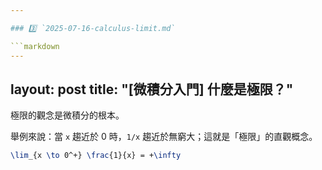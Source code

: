 ```yaml
---

### 3️⃣ `2025-07-16-calculus-limit.md`

```markdown
---
```

layout: post
title: "[微積分入門] 什麼是極限？"
---

極限的觀念是微積分的根本。

舉例來說：當 `x` 趨近於 0 時，`1/x` 趨近於無窮大；這就是「極限」的直觀概念。

```latex
\lim_{x \to 0^+} \frac{1}{x} = +\infty